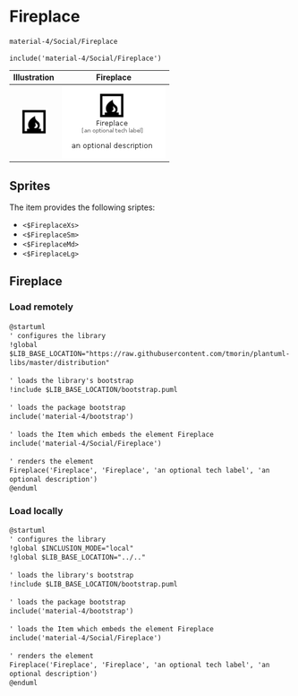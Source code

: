 # Fireplace


```text
material-4/Social/Fireplace
```

```text
include('material-4/Social/Fireplace')
```



| Illustration | Fireplace |
| :---: | :---: |
| ![illustration for Illustration](../../material-4/Social/Fireplace.png) | ![illustration for Fireplace](../../material-4/Social/Fireplace.Local.png) |



## Sprites
The item provides the following sriptes:

- `<$FireplaceXs>`
- `<$FireplaceSm>`
- `<$FireplaceMd>`
- `<$FireplaceLg>`





## Fireplace

### Load remotely
```plantuml
@startuml
' configures the library
!global $LIB_BASE_LOCATION="https://raw.githubusercontent.com/tmorin/plantuml-libs/master/distribution"

' loads the library's bootstrap
!include $LIB_BASE_LOCATION/bootstrap.puml

' loads the package bootstrap
include('material-4/bootstrap')

' loads the Item which embeds the element Fireplace
include('material-4/Social/Fireplace')

' renders the element
Fireplace('Fireplace', 'Fireplace', 'an optional tech label', 'an optional description')
@enduml
```

### Load locally
```plantuml
@startuml
' configures the library
!global $INCLUSION_MODE="local"
!global $LIB_BASE_LOCATION="../.."

' loads the library's bootstrap
!include $LIB_BASE_LOCATION/bootstrap.puml

' loads the package bootstrap
include('material-4/bootstrap')

' loads the Item which embeds the element Fireplace
include('material-4/Social/Fireplace')

' renders the element
Fireplace('Fireplace', 'Fireplace', 'an optional tech label', 'an optional description')
@enduml
```

